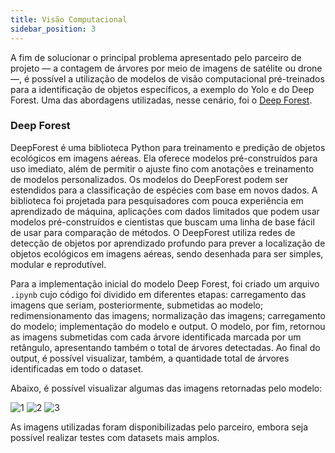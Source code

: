 ```yaml
---
title: Visão Computacional
sidebar_position: 3
---
```


A fim de solucionar o principal problema apresentado pelo parceiro de projeto — a contagem de árvores por meio de imagens de satélite ou drone —, é possível a utilização de modelos de visão computacional pré-treinados para a identificação de objetos específicos, a exemplo do Yolo e do Deep Forest. Uma das abordagens utilizadas, nesse cenário, foi o [Deep Forest](https://www.weecology.org/software-projects/deepforest/).

### Deep Forest

DeepForest é uma biblioteca Python para treinamento e predição de objetos ecológicos em imagens aéreas. Ela oferece modelos pré-construídos para uso imediato, além de permitir o ajuste fino com anotações e treinamento de modelos personalizados. Os modelos do DeepForest podem ser estendidos para a classificação de espécies com base em novos dados. A biblioteca foi projetada para pesquisadores com pouca experiência em aprendizado de máquina, aplicações com dados limitados que podem usar modelos pré-construídos e cientistas que buscam uma linha de base fácil de usar para comparação de métodos. O DeepForest utiliza redes de detecção de objetos por aprendizado profundo para prever a localização de objetos ecológicos em imagens aéreas, sendo desenhada para ser simples, modular e reprodutível.

Para a implementação inicial do modelo Deep Forest, foi criado um arquivo <code>.ipynb</code> cujo código foi dividido em diferentes etapas: carregamento das imagens que seriam, posteriormente, submetidas ao modelo; redimensionamento das imagens; normalização das imagens; carregamento do modelo; implementação do modelo e output. O modelo, por fim, retornou as imagens submetidas com cada árvore identificada marcada por um retângulo, apresentando também o total de árvores detectadas. Ao final do output, é possível visualizar, também, a quantidade total de árvores identificadas em todo o dataset.

Abaixo, é possível visualizar algumas das imagens retornadas pelo modelo:

![1](/img/deepforest_1.png)
![2](/img/deepforest_2.png)
![3](/img/deepforest_3.png)

As imagens utilizadas foram disponibilizadas pelo parceiro, embora seja possível realizar testes com datasets mais amplos.